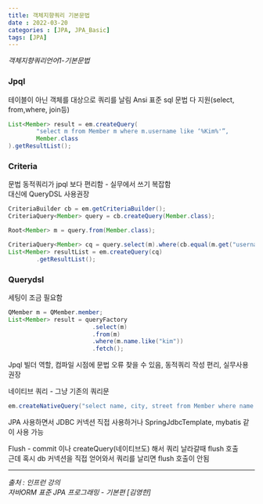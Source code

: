 ```yaml
---
title: 객체지향쿼리 기본문법
date : 2022-03-20
categories : [JPA, JPA_Basic]
tags: [JPA]
---
```

*객체지향쿼리언어1-기본문법*
### Jpql
테이블이 아닌 객체를 대상으로 쿼리를 날림
Ansi 표준 sql 문법 다 지원(select, from,where, join등)
```java
List<Member> result = em.createQuery(
        "select m from Member m where m.username like ‘%Kim%'”,
        Member.class
).getResultList();
```

### Criteria 
문법 동적쿼리가 jpql 보다 편리함 - 실무에서 쓰기 복잡함<br>
대신에 QueryDSL 사용권장
```java
CriteriaBuilder cb = em.getCriteriaBuilder();
CriteriaQuery<Member> query = cb.createQuery(Member.class);

Root<Member> m = query.from(Member.class);

CriteriaQuery<Member> cq = query.select(m).where(cb.equal(m.get("username"), "Kim"));
List<Member> resultList = em.createQuery(cq)
        .getResultList();
```

### Querydsl
세팅이 조금 필요함
```java
QMember m = QMember.member;
List<Member> result = queryFactory
						.select(m)
						.from(m)
						.where(m.name.like("kim"))
						.fetch();
```
Jpql 빌더 역할, 컴파일 시점에 문법 오류 찾을 수 있음, 동적쿼리 작성 편리, 실무사용 권장<br>

네이티브 쿼리 - 그냥 기존의 쿼리문
```java
em.createNativeQuery("select name, city, street from Member where name like '%kim%'" , Member.class).getResultList();
```
JPA 사용하면서 JDBC 커넥션 직접 사용하거나 SpringJdbcTemplate, mybatis 같이 사용 가능<br>

Flush - commit 이나 createQuery(네이티브도) 해서 쿼리 날라갈때 flush 호출<br>
근데 혹시 db 커넥션을 직접 얻어와서 쿼리를 날리면 flush 호출이 안됨

*** 
_출처 : 인프런 강의 <br>_
*자바ORM 표준 JPA 프로그래밍 - 기본편 [김영한]*